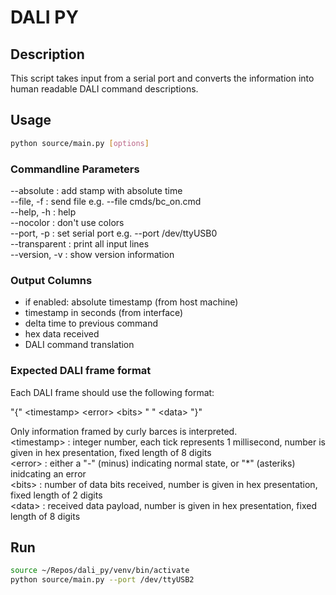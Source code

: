 # DALI PY

## Description

This script takes input from a serial port and converts the information into
human readable DALI command descriptions.

## Usage

```bash
python source/main.py [options]
```
### Commandline Parameters
--absolute        : add stamp with absolute time <br/>
--file, -f <name> : send file e.g. --file cmds/bc_on.cmd <br/>
--help, -h        : help <br/>
--nocolor         : don't use colors <br/>
--port, -p <port> : set serial port e.g. --port /dev/ttyUSB0 <br/>
--transparent     : print all input lines <br/>
--version, -v     : show version information <br/>

### Output Columns
  
* if enabled: absolute timestamp (from host machine)
* timestamp in seconds (from interface)
* delta time to previous command
* hex data received
* DALI command translation

### Expected DALI frame format
  
Each DALI frame should use the following format:
  
"{" &lt;timestamp&gt; &lt;error&gt; &lt;bits&gt; " " &lt;data&gt; "}"

Only information framed by curly barces is interpreted. <br/>
&lt;timestamp&gt; : integer number, each tick represents 1 millisecond, number is given in hex presentation, fixed length of 8 digits<br/>
&lt;error&gt; : either a "-" (minus) indicating normal state, or "*" (asteriks) inidcating an error<br/>
&lt;bits&gt; : number of data bits received, number is given in hex presentation, fixed length of 2 digits<br/>
&lt;data&gt; : received data payload, number is given in hex presentation, fixed length of 8 digits<br/> 
  
## Run

```bash
source ~/Repos/dali_py/venv/bin/activate
python source/main.py --port /dev/ttyUSB2
```
